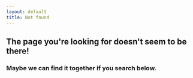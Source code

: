 ```yaml
---
layout: default
title: Not found
---
```


## The page you're looking for doesn't seem to be there!

### Maybe we can find it together if you search below.

<script>
  var GOOG_FIXURL_LANG = "en";
  var GOOG_FIXURL_SITE = "{{ site.url }}";
</script>
<script src="//linkhelp.clients.google.com/tbproxy/lh/wm/fixurl.js"></script>

